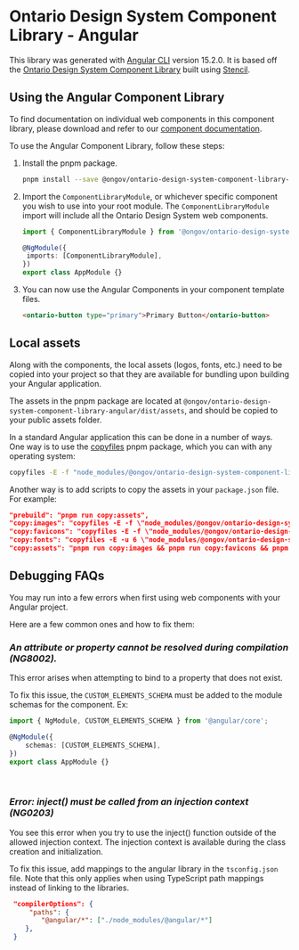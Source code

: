 # Ontario Design System Component Library - Angular

This library was generated with [Angular CLI](https://github.com/angular/angular-cli) version 15.2.0. It is based off the [Ontario Design System Component Library](https://www.npmjs.com/package/@ongov/ontario-design-system-component-library) built using [Stencil](https://stenciljs.com/).

## Using the Angular Component Library

To find documentation on individual web components in this component library, please download and refer to our [component documentation](https://designsystem.ontario.ca/docs/documentation/for-developers/web-components.html#component-documentation).

To use the Angular Component Library, follow these steps:

1. Install the pnpm package.

   ```bash
   pnpm install --save @ongov/ontario-design-system-component-library-angular
   ```

2. Import the `ComponentLibraryModule`, or whichever specific component you wish to use into your root module. The `ComponentLibraryModule` import will include all the Ontario Design System web components.

   ```ts
   import { ComponentLibraryModule } from '@ongov/ontario-design-system-component-library-angular/dist/component-library';

   @NgModule({
   	imports: [ComponentLibraryModule],
   })
   export class AppModule {}
   ```

3. You can now use the Angular Components in your component template files.

   ```html
   <ontario-button type="primary">Primary Button</ontario-button>
   ```

## Local assets

Along with the components, the local assets (logos, fonts, etc.) need to be copied into your project so that they are available for bundling upon building your Angular application.

The assets in the pnpm package are located at `@ongov/ontario-design-system-component-library-angular/dist/assets`, and should be copied to your public assets folder.

In a standard Angular application this can be done in a number of ways. One way is to use the [copyfiles](https://www.npmjs.com/package/copyfiles) pnpm package, which you can with any operating system:

```bash
copyfiles -E -f "node_modules/@ongov/ontario-design-system-component-library-angular/dist/assets/*" src/assets
```

Another way is to add scripts to copy the assets in your `package.json` file. For example:

```json
"prebuild": "pnpm run copy:assets",
"copy:images": "copyfiles -E -f \"node_modules/@ongov/ontario-design-system-component-library-angular/dist/component-library/assets/images/**\" src/assets",
"copy:favicons": "copyfiles -E -f \"node_modules/@ongov/ontario-design-system-component-library-angular/dist/component-library/assets/favicons/**\" src/assets/favicons",
"copy:fonts": "copyfiles -E -u 6 \"node_modules/@ongov/ontario-design-system-component-library-angular/dist/component-library/assets/fonts/**/*\" src/assets/fonts",
"copy:assets": "pnpm run copy:images && pnpm run copy:favicons && pnpm run copy:fonts"
```

## Debugging FAQs

You may run into a few errors when first using web components with your Angular project.

Here are a few common ones and how to fix them:

### _An attribute or property cannot be resolved during compilation (NG8002)._

This error arises when attempting to bind to a property that does not exist.

To fix this issue, the `CUSTOM_ELEMENTS_SCHEMA` must be added to the module schemas for the component. Ex:

```ts
import { NgModule, CUSTOM_ELEMENTS_SCHEMA } from '@angular/core';

@NgModule({
	schemas: [CUSTOM_ELEMENTS_SCHEMA],
})
export class AppModule {}
```

<br>

### _Error: inject() must be called from an injection context (NG0203)_

You see this error when you try to use the inject() function outside of the allowed injection context. The injection context is available during the class creation and initialization.

To fix this issue, add mappings to the angular library in the `tsconfig.json` file. Note that this only applies when using TypeScript path mappings instead of linking to the libraries.

```json
 "compilerOptions": {
     "paths": {
        "@angular/*": ["./node_modules/@angular/*"]
    },
 }
```

